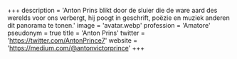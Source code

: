+++
description = 'Anton Prins blikt door de sluier die de ware aard des werelds voor ons verbergt, hij poogt in geschrift, poëzie en muziek anderen dit panorama te tonen.'
image = 'avatar.webp'
profession = 'Amatore'
pseudonym = true
title = 'Anton Prins'
twitter = 'https://twitter.com/AntonPrince7'
website = 'https://medium.com/@antonvictorprince'
+++
